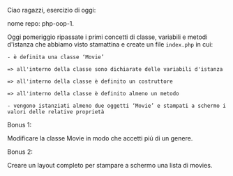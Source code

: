 Ciao ragazzi, esercizio di oggi:

 nome repo: php-oop-1.

 Oggi pomeriggio ripassate i primi concetti di classe, variabili e metodi d'istanza che abbiamo visto stamattina e create un file `index.php` in cui:

    - è definita una classe ‘Movie’

    => all'interno della classe sono dichiarate delle variabili d'istanza

    => all'interno della classe è definito un costruttore

    => all'interno della classe è definito almeno un metodo

    - vengono istanziati almeno due oggetti ‘Movie’ e stampati a schermo i valori delle relative proprietà

Bonus 1:

Modificare la classe Movie in modo che accetti piú di un genere.


Bonus 2:

Creare un layout completo per stampare a schermo una lista di movies.